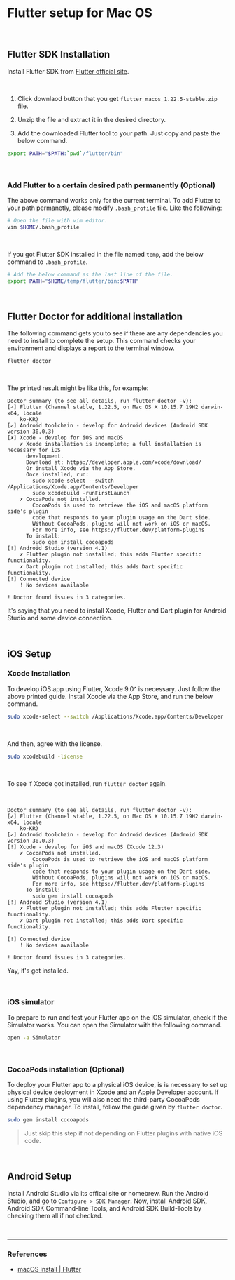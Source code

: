 # Flutter setup for Mac OS

<br>

## Flutter SDK Installation

Install Flutter SDK from [Flutter official site](https://flutter.dev/docs/get-started/install).

<br>

1. Click downlaod button that you get `flutter_macos_1.22.5-stable.zip` file.

2. Unzip the file and extract it in the desired directory.

3. Add the downloaded Flutter tool to your path. Just copy and paste the below command.

```zsh
export PATH="$PATH:`pwd`/flutter/bin"
```

<br>

### Add Flutter to a certain desired path permanently (Optional)

The above command works only for the current terminal. To add Flutter to your path permanetly, please modify `.bash_profile` file. Like the following:

```zsh
# Open the file with vim editor.
vim $HOME/.bash_profile
```

<br>

If you got Flutter SDK installed in the file named `temp`, add the below command to `.bash_profile`.

```zsh
# Add the below command as the last line of the file.
export PATH="$HOME/temp/flutter/bin:$PATH"
```

<br>

## Flutter Doctor for additional installation

The following command gets you to see if there are any dependencies you need to install to complete the setup. This command checks your environment and displays a report to the terminal window.

```zsh
flutter doctor
```

<br>

The printed result might be like this, for example:

```
Doctor summary (to see all details, run flutter doctor -v):
[✓] Flutter (Channel stable, 1.22.5, on Mac OS X 10.15.7 19H2 darwin-x64, locale
    ko-KR)
[✓] Android toolchain - develop for Android devices (Android SDK version 30.0.3)
[✗] Xcode - develop for iOS and macOS
    ✗ Xcode installation is incomplete; a full installation is necessary for iOS
      development.
      Download at: https://developer.apple.com/xcode/download/
      Or install Xcode via the App Store.
      Once installed, run:
        sudo xcode-select --switch /Applications/Xcode.app/Contents/Developer
        sudo xcodebuild -runFirstLaunch
    ✗ CocoaPods not installed.
        CocoaPods is used to retrieve the iOS and macOS platform side's plugin
        code that responds to your plugin usage on the Dart side.
        Without CocoaPods, plugins will not work on iOS or macOS.
        For more info, see https://flutter.dev/platform-plugins
      To install:
        sudo gem install cocoapods
[!] Android Studio (version 4.1)
    ✗ Flutter plugin not installed; this adds Flutter specific functionality.
    ✗ Dart plugin not installed; this adds Dart specific functionality.
[!] Connected device
    ! No devices available

! Doctor found issues in 3 categories.
```

It's saying that you need to install Xcode, Flutter and Dart plugin for Android Studio and some device connection.

<br>

## iOS Setup

### Xcode Installation

To develop iOS app using Flutter, Xcode 9.0^ is necessary. Just follow the above printed guide. Install Xcode via the App Store, and run the below command.

```zsh
sudo xcode-select --switch /Applications/Xcode.app/Contents/Developer
```

<br>

And then, agree with the license.

```zsh
sudo xcodebuild -license
```

<br>

To see if Xcode got installed, run `flutter doctor` again.

<br>

```
Doctor summary (to see all details, run flutter doctor -v):
[✓] Flutter (Channel stable, 1.22.5, on Mac OS X 10.15.7 19H2 darwin-x64, locale
    ko-KR)
[✓] Android toolchain - develop for Android devices (Android SDK version 30.0.3)
[!] Xcode - develop for iOS and macOS (Xcode 12.3)
    ✗ CocoaPods not installed.
        CocoaPods is used to retrieve the iOS and macOS platform side's plugin
        code that responds to your plugin usage on the Dart side.
        Without CocoaPods, plugins will not work on iOS or macOS.
        For more info, see https://flutter.dev/platform-plugins
      To install:
        sudo gem install cocoapods
[!] Android Studio (version 4.1)
    ✗ Flutter plugin not installed; this adds Flutter specific functionality.
    ✗ Dart plugin not installed; this adds Dart specific functionality.

[!] Connected device
    ! No devices available

! Doctor found issues in 3 categories.
```

Yay, it's got installed.

<br>

### iOS simulator

To prepare to run and test your Flutter app on the iOS simulator, check if the Simulator works. You can open the Simulator with the following command.

```zsh
open -a Simulator
```

<br>

### CocoaPods installation (Optional)

To deploy your Flutter app to a physical iOS device, is is necessary to set up physical device deployment in Xcode and an Apple Developer account. If using Flutter plugins, you will also need the third-party CocoaPods dependency manager. To install, follow the guide given by `flutter doctor`.

```zsh
sudo gem install cocoapods
```

> Just skip this step if not depending on Flutter plugins with native iOS code.

<br>

## Android Setup

Install Android Studio via its offical site or homebrew. Run the Android Studio, and go to `Configure > SDK Manager`. Now, install Android SDK, Android SDK Command-line Tools, and Android SDK Build-Tools by checking them all if not checked.

<br>

---

### References

- [macOS install | Flutter](https://flutter.dev/docs/get-started/install/macos)
